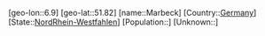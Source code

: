 ﻿---
location: [51.82,6.9]
type: City
tags:
- geo/City


SpocWebEntityId: 32269
isDeleted: false
confidential: public

---
[geo-lon::6.9]
[geo-lat::51.82]
[name::Marbeck]
[Country::[Germany](geo/Continent/Europe/Germany.md)]
[State::[NordRhein-Westfahlen](NordRhein-Westfahlen)]
[Population::]
[Unknown::]

